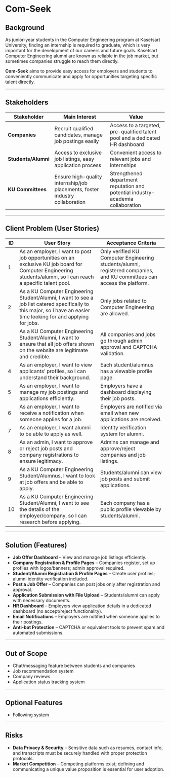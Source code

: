 # Com-Seek

## Background
As junior-year students in the Computer Engineering program at Kasetsart University, finding an internship is required to graduate, which is very important for the development of our careers and future goals. Kasetsart Computer Engineering alumni are known as reliable in the job market, but sometimes companies struggle to reach them directly.  

**Com-Seek** aims to provide easy access for employers and students to conveniently communicate and apply for opportunities targeting specific talent directly.

---

## Stakeholders

| Stakeholder | Main Interest | Value |
|-------------|---------------|-------|
| **Companies** | Recruit qualified candidates, manage job postings easily | Access to a targeted, pre-qualified talent pool and a dedicated HR dashboard |
| **Students/Alumni** | Access to exclusive job listings, easy application process | Convenient access to relevant jobs and internships |
| **KU Committees** | Ensure high-quality internship/job placements, foster industry collaboration | Strengthened department reputation and potential industry-academia collaboration |

---

## Client Problem (User Stories)

| ID | User Story | Acceptance Criteria |
|----|------------|-------------------|
| 1 | As an employer, I want to post job opportunities on an exclusive KU job board for Computer Engineering students/alumni, so I can reach a specific talent pool. | Only verified KU Computer Engineering students/alumni, registered companies, and KU committees can access the platform. |
| 2 | As a KU Computer Engineering Student/Alumni, I want to see a job list catered specifically to this major, so I have an easier time looking for and applying for jobs. | Only jobs related to Computer Engineering are allowed. |
| 3 | As a KU Computer Engineering Student/Alumni, I want to ensure that all job offers shown on the website are legitimate and credible. | All companies and jobs go through admin approval and CAPTCHA validation. |
| 4 | As an employer, I want to view applicants’ profiles, so I can understand their background. | Each student/alumnus has a viewable profile page. |
| 5 | As an employer, I want to manage my job postings and applications efficiently. | Employers have a dashboard displaying their job posts. |
| 6 | As an employer, I want to receive a notification when someone applies for a job. | Employers are notified via email when new applications are received. |
| 7 | As an employer, I want alumni to be able to apply as well. | Identity verification system for alumni. |
| 8 | As an admin, I want to approve or reject job posts and company registrations to ensure legitimacy. | Admins can manage and approve/reject companies and job listings. |
| 9 | As a KU Computer Engineering Student/Alumnus, I want to look at job offers and be able to apply. | Students/alumni can view job posts and submit applications. |
| 10 | As a KU Computer Engineering Student/Alumni, I want to see the details of the employer/company, so I can research before applying. | Each company has a public profile viewable by students/alumni. |

---

## Solution (Features)

- **Job Offer Dashboard** – View and manage job listings efficiently.
- **Company Registration & Profile Pages** – Companies register, set up profiles with logos/banners; admin approval required.
- **Student/Alumni Registration & Profile Pages** – Create user profiles; alumni identity verification included.
- **Post a Job Offer** – Companies can post jobs only after registration and approval.
- **Application Submission with File Upload** – Students/alumni can apply with necessary documents.
- **HR Dashboard** – Employers view application details in a dedicated dashboard (no accept/reject functionality).
- **Email Notifications** – Employers are notified when someone applies to their postings.
- **Anti-bot Protection** – CAPTCHA or equivalent tools to prevent spam and automated submissions.

---

## Out of Scope

- Chat/messaging feature between students and companies  
- Job recommendation system  
- Company reviews  
- Application status tracking system  

---

## Optional Features

- Following system

---

## Risks

- **Data Privacy & Security** – Sensitive data such as resumes, contact info, and transcripts must be securely handled with proper protection protocols.  
- **Market Competition** – Competing platforms exist; defining and communicating a unique value proposition is essential for user adoption.
